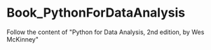 # Book_PythonForDataAnalysis
Follow the content of "Python for Data Analysis, 2nd edition, by Wes McKinney" 
